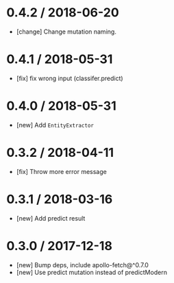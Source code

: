 # 0.4.2 / 2018-06-20

* [change] Change mutation naming.

# 0.4.1 / 2018-05-31

* [fix] fix wrong input (classifer.predict)

# 0.4.0 / 2018-05-31

* [new] Add `EntityExtractor`

# 0.3.2 / 2018-04-11

* [fix] Throw more error message

# 0.3.1 / 2018-03-16

* [new] Add predict result

# 0.3.0 / 2017-12-18

* [new] Bump deps, include apollo-fetch@^0.7.0
* [new] Use predict mutation instead of predictModern
